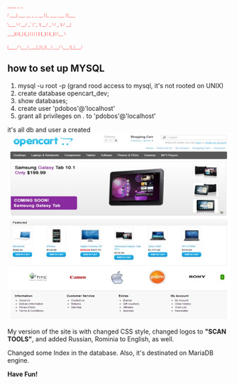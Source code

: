 <font size="1" color="red" face='simbol'>
<p> ____                  _              _      
<p>/ ___|  ___ __ _ _ __ | |_ ___   ___ | |___  
<p>\___ \ / __/ _` | '_ \| __/ _ \ / _ \| / __| 
<p> ___) | (_| (_| | | | | || (_) | (_) | \__ \ 
<p>|____/ \___\__,_|_| |_|\__\___/ \___/|_|___/  
</font>

how to set up MYSQL
--------------------
1. mysql -u root -p (grand rood access to mysql, it's not rooted on UNIX)
2. create database opencart_dev;
3. show databases;
4. create user 'pdobos'@'localhost'
5. grant all privileges on *.* to 'pdobos'@'localhost'

it's all db and user a created
<img src="an_opencard_fork.jpg" height="420" width="620">
<br>

My version of the site is with changed CSS style, changed logos to <b>"SCAN TOOLS"</b>, and added Russian, Rominia to English, as well.

Changed some Index in the database.
Also, it's destinated on MariaDB engine.

<b>Have Fun!</b>
